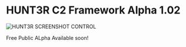 # HUNT3R C2 Framework Alpha 1.02
![HUNT3R SCREENSHOT CONTROL](https://github.com/Hz-36/HUNT3R-C2/assets/62854395/61d3482c-a11b-47df-a8c8-f22cd6b73105)

Free Public ALpha Available soon!
